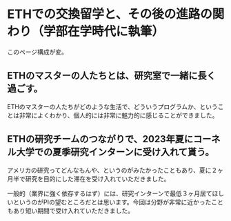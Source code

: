 # ETHでの交換留学と、その後の進路の関わり（学部在学時代に執筆）

このページ構成が変。

## ETHのマスターの人たちとは、研究室で一緒に長く過ごす。

ETHのマスターの人たちがどのような生活で、どういうプログラムか、ということは非常によくわかり、個人的には非常に魅力的に感じることができました。

## ETHの研究チームのつながりで、2023年夏にコーネル大学での夏季研究インターンに受け入れて貰う。

アメリカの研究ってどんなもんや、というのがみたかったこともあり、夏に２ヶ月半で研究を目的にした滞在を受け入れていただきました。


一般的（業界に強く依存するはず）には、研究インターンで最低３ヶ月居てほしいというのがPIの望むところだとは思います。今回は分野が非常に近かったこともあり短い期間で受け入れていただきました。
